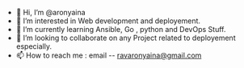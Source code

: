 - 👋 Hi, I’m @aronyaina
- 👀 I’m interested in Web development and deployement.
- 🌱 I’m currently learning Ansible, Go , python and DevOps Stuff.
- 💸 I’m looking to collaborate on any Project related to deployement especially.
- 📫 How to reach me : email -- ravaronyaina@gmail.com

<!---
aronyaina/aronyaina is a ✨ special ✨ repository because its `README.md` (this file) appears on your GitHub profile.
You can click the Preview link to take a look at your changes.
--->
